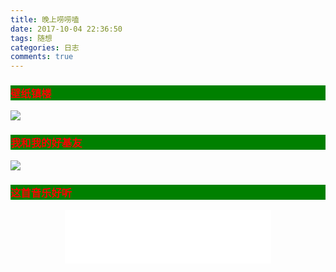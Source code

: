 ```yaml
---
title: 晚上唠唠嗑
date: 2017-10-04 22:36:50
tags: 随想
categories: 日志
comments: true
---
```

<h3 style="color:red;background-color:green;">壁纸镇楼</h3>
<img src="http://madeai.cn/wp-content/uploads/2017/10/2017100415190778.jpg" style="width=50%;"></img>
<!--more-->
<h3 style="color:red;background-color:green;">我和我的好基友</h3>
<img src="http://madeai.cn/wp-content/uploads/2017/10/2017100413590142.jpg"></img>
<h3 style="color:red;background-color:green;">这首音乐好听</h3>
<center><iframe frameborder="no" border="0" marginwidth="0" marginheight="0" width=330 height=86 src="//music.163.com/outchain/player?type=2&id=5271400&auto=0&height=66"></iframe></center>